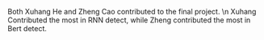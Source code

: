 Both Xuhang He and Zheng Cao contributed to the final project. \n
Xuhang Contributed the most in RNN detect, while Zheng contributed the most in Bert detect.

